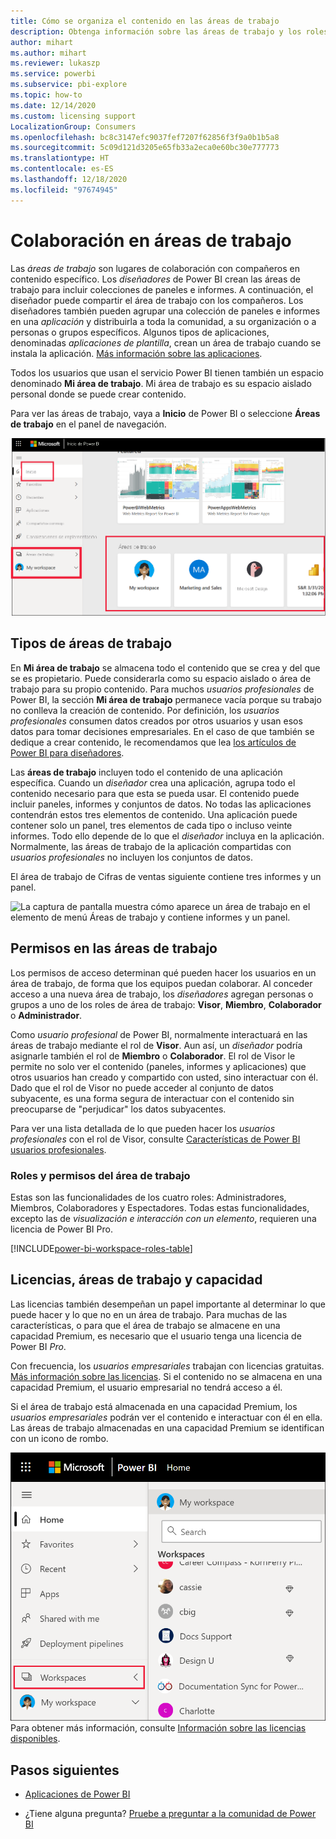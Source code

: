 ```yaml
---
title: Cómo se organiza el contenido en las áreas de trabajo
description: Obtenga información sobre las áreas de trabajo y los roles de área de trabajo.
author: mihart
ms.author: mihart
ms.reviewer: lukaszp
ms.service: powerbi
ms.subservice: pbi-explore
ms.topic: how-to
ms.date: 12/14/2020
ms.custom: licensing support
LocalizationGroup: Consumers
ms.openlocfilehash: bc8c3147efc9037fef7207f62856f3f9a0b1b5a8
ms.sourcegitcommit: 5c09d121d3205e65fb33a2eca0e60bc30e777773
ms.translationtype: HT
ms.contentlocale: es-ES
ms.lasthandoff: 12/18/2020
ms.locfileid: "97674945"
---
```

# <a name="collaborate-in-workspaces"></a>Colaboración en áreas de trabajo

 Las *áreas de trabajo* son lugares de colaboración con compañeros en contenido específico. Los *diseñadores* de Power BI crean las áreas de trabajo para incluir colecciones de paneles e informes. A continuación, el diseñador puede compartir el área de trabajo con los compañeros. Los diseñadores también pueden agrupar una colección de paneles e informes en una *aplicación* y distribuirla a toda la comunidad, a su organización o a personas o grupos específicos. Algunos tipos de aplicaciones, denominadas *aplicaciones de plantilla*, crean un área de trabajo cuando se instala la aplicación. [Más información sobre las aplicaciones](end-user-apps.md). 

 Todos los usuarios que usan el servicio Power BI tienen también un espacio denominado **Mi área de trabajo**.  Mi área de trabajo es su espacio aislado personal donde se puede crear contenido.

 Para ver las áreas de trabajo, vaya a **Inicio** de Power BI o seleccione **Áreas de trabajo** en el panel de navegación.

 ![La captura de pantalla muestra el panel de navegación en el que se muestran dos tipos de áreas de trabajo.](media/end-user-workspaces/power-bi-home-workspace.png)

## <a name="types-of-workspaces"></a>Tipos de áreas de trabajo
En **Mi área de trabajo** se almacena todo el contenido que se crea y del que se es propietario. Puede considerarla como su espacio aislado o área de trabajo para su propio contenido. Para muchos *usuarios profesionales* de Power BI, la sección **Mi área de trabajo** permanece vacía porque su trabajo no conlleva la creación de contenido. Por definición, los *usuarios profesionales* consumen datos creados por otros usuarios y usan esos datos para tomar decisiones empresariales. En el caso de que también se dedique a crear contenido, le recomendamos que lea [los artículos de Power BI para diseñadores](../create-reports/index.yml).

Las **áreas de trabajo** incluyen todo el contenido de una aplicación específica. Cuando un *diseñador* crea una aplicación, agrupa todo el contenido necesario para que esta se pueda usar. El contenido puede incluir paneles, informes y conjuntos de datos. No todas las aplicaciones contendrán estos tres elementos de contenido. Una aplicación puede contener solo un panel, tres elementos de cada tipo o incluso veinte informes. Todo ello depende de lo que el *diseñador* incluya en la aplicación. Normalmente, las áreas de trabajo de la aplicación compartidas con *usuarios profesionales* no incluyen los conjuntos de datos.

El área de trabajo de Cifras de ventas siguiente contiene tres informes y un panel. 

![La captura de pantalla muestra cómo aparece un área de trabajo en el elemento de menú Áreas de trabajo y contiene informes y un panel.](media/end-user-workspaces/power-bi-app-workspace.png)

## <a name="permissions-in-the-workspaces"></a>Permisos en las áreas de trabajo

Los permisos de acceso determinan qué pueden hacer los usuarios en un área de trabajo, de forma que los equipos puedan colaborar.  Al conceder acceso a una nueva área de trabajo, los *diseñadores* agregan personas o grupos a uno de los roles de área de trabajo: **Visor**, **Miembro**, **Colaborador** o **Administrador**. 


Como *usuario profesional* de Power BI, normalmente interactuará en las áreas de trabajo mediante el rol de **Visor**. Aun así, un *diseñador* podría asignarle también el rol de **Miembro** o **Colaborador**. El rol de Visor le permite no solo ver el contenido (paneles, informes y aplicaciones) que otros usuarios han creado y compartido con usted, sino interactuar con él. Dado que el rol de Visor no puede acceder al conjunto de datos subyacente, es una forma segura de interactuar con el contenido sin preocuparse de "perjudicar" los datos subyacentes.


Para ver una lista detallada de lo que pueden hacer los *usuarios profesionales* con el rol de Visor, consulte [Características de Power BI usuarios profesionales](end-user-features.md).


### <a name="workspace-permissions-and-roles"></a>Roles y permisos del área de trabajo

Estas son las funcionalidades de los cuatro roles: Administradores, Miembros, Colaboradores y Espectadores. Todas estas funcionalidades, excepto las de *visualización e interacción con un elemento*, requieren una licencia de Power BI Pro.

[!INCLUDE[power-bi-workspace-roles-table](../includes/power-bi-workspace-roles-table.md)]

## <a name="licensing-workspaces-and-capacity"></a>Licencias, áreas de trabajo y capacidad
Las licencias también desempeñan un papel importante al determinar lo que puede hacer y lo que no en un área de trabajo. Para muchas de las características, o para que el área de trabajo se almacene en una capacidad Premium, es necesario que el usuario tenga una licencia de Power BI *Pro*. 

Con frecuencia, los *usuarios empresariales* trabajan con licencias gratuitas. [Más información sobre las licencias](end-user-license.md). Si el contenido no se almacena en una capacidad Premium, el usuario empresarial no tendrá acceso a él.

Si el área de trabajo está almacenada en una capacidad Premium, los *usuarios empresariales* podrán ver el contenido e interactuar con él en ella. Las áreas de trabajo almacenadas en una capacidad Premium se identifican con un icono de rombo.

![Áreas de trabajo seleccionadas](media/end-user-workspaces/power-bi-diamonds.png) Para obtener más información, consulte [Información sobre las licencias disponibles](end-user-license.md).



## <a name="next-steps"></a>Pasos siguientes
* [Aplicaciones de Power BI](end-user-apps.md)    

* ¿Tiene alguna pregunta? [Pruebe a preguntar a la comunidad de Power BI](https://community.powerbi.com/)

